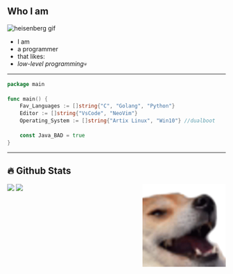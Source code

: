 ## Who I am

![heisenberg gif](https://media1.giphy.com/media/NUBp5KcV0PJBe/giphy.gif?cid=790b7611fe14c0641986c3633bc4a216aa02626eb859e791&rid=giphy.gif&ct=g)

 - I am
 - a programmer
 - that likes:
 - *low-level programming*💀
---

```go
package main

func main() {
    Fav_Languages := []string{"C", "Golang", "Python"}
    Editor := []string{"VsCode", "NeoVim"}
    Operating_System := []string{"Artix Linux", "Win10"} //dualboot

    const Java_BAD = true
}
```
---
## 🔥 Github Stats

<img align="right" width="38%" src="./doge.png"/>

  <a href="https://github.com/archlinuxgoobrrrrr"><img width="50%" src="https://github-readme-stats.vercel.app/api?username=archlinuxgoobrrrrr&theme=radical&title_color=ff3068"></a>
  <a href="https://github.com/archlinuxgoobrrrrr"><img width="50%" src="http://github-readme-streak-stats.herokuapp.com/?user=Giingu&theme=radical&date_format=M%20j%5B%2C%20Y%5D&ring=ff3068&fire=ff3068&sideNums=ff3068"></a>

